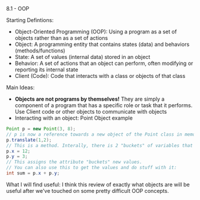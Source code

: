 8.1 - OOP

Starting Defintions:
- Object-Oriented Programming (OOP): Using a program as a set of objects rather than as a set of actions
- Object: A programming entity that contains states (data) and behaviors (methods/functions)
- State: A set of values (internal data) stored in an object
- Behavior: A set of actions that an object can perform, often modifying or reporting its internal state
- Client (Code): Code that interacts with a class or objects of that class

Main Ideas:
- **Objects are not programs by themselves!** They are simply a component of a program that has a specific role or task that it performs. Use Client code or other objects to communicate with objects
- Interacting with an object: Point Object example
```java
Point p = new Point(3, 8);
// p is now a reference towards a new object of the Point class in memory
p.translate(1,2);
// This is a method. Interally, there is 2 "buckets" of variables that store the x and y position. The translate method modifies the values
p.x = 12;
p.y = 3;
// This assigns the attribute "buckets" new values.
// You can also use this to get the values and do stuff with it:
int sum = p.x + p.y;
```
What I will find useful: I think this review of exactly what objects are will be useful after we've touched on some pretty difficult OOP concepts.